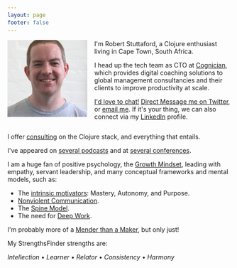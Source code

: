 ```yaml
---
layout: page
footer: false
---
```


<img src="/images/robert-square.jpeg" width="180" height="173" alt="Robert Stuttaford" style="float: left; margin-right: 1rem; margin-bottom: 1rem">

I'm Robert Stuttaford, a Clojure enthusiast living in Cape Town, South Africa.

I head up the tech team as CTO at [Cognician](https://www.cognician.com), which provides digital coaching solutions to global management consultancies and their clients to improve productivity at scale.

<u>I'd love to chat!</u> [Direct Message me on Twitter](https://twitter.com/RobStuttaford), or [email me](mailto:robert@stuttaford.me). If it's your thing, we can also connect via my [LinkedIn](https://www.linkedin.com/in/robertstuttaford/) profile.

<div style="clear:both"></div>

I offer [consulting](/consulting/) on the Clojure stack, and everything that entails.

I've appeared on [several podcasts](/speaking/#podcast-appearances) and at [several conferences](/speaking/#conference-presentations).

I am a huge fan of positive psychology, the [Growth Mindset](https://www.brainpickings.org/2014/01/29/carol-dweck-mindset/), leading with empathy, servant leadership, and many conceptual frameworks and mental models, such as:

- The [intrinsic motivators](https://www.youtube.com/watch?v=u6XAPnuFjJc): Mastery, Autonomy, and Purpose.
- [Nonviolent Communication](https://www.nonviolentcommunication.com/aboutnvc/4partprocess.htm).
- The [Spine Model](http://spinemodel.info/).
- The need for [Deep Work](https://www.samuelthomasdavies.com/book-summaries/business/deep-work/).

I'm probably more of a [Mender than a Maker](https://www.slideshare.net/mscottford/old-code-new-tricks-75-minutes), but only just!

My StrengthsFinder strengths are:

*Intellection* • *Learner* • *Relator* • *Consistency* • *Harmony*
